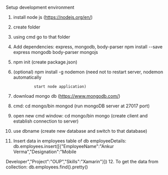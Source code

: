 Setup development environment 
1. install node js (https://nodejs.org/en/)
2. create folder
3. using cmd go to that folder
4. Add dependencies: express, mongodb, body-parser
   npm install --save express mongodb body-parser mongojs
5. npm init (create package.json)
6. (optional)
   npm install -g nodemon (need not to restart server, nodemon automatically             

                start node application)
7. download mongo db (https://www.mongodb.com/)
8. cmd: cd mongo/bin
        mongod  (run mongoDB server at 27017 port)
9. open new cmd window: cd mongo/bin
                        mongo  (create client and establish connection to server)
10. use dbname (create new database and switch to that database)
11. Insert data in employees table of db employeeDetails: 
    db.employees.insert([{"EmployeeName":"Ankur Verma","Designation":"Mobile 

Developer","Project":"OUP","Skills":"Xamarin"}])
12. To get the data from collection: 
    db.employees.find().pretty()

